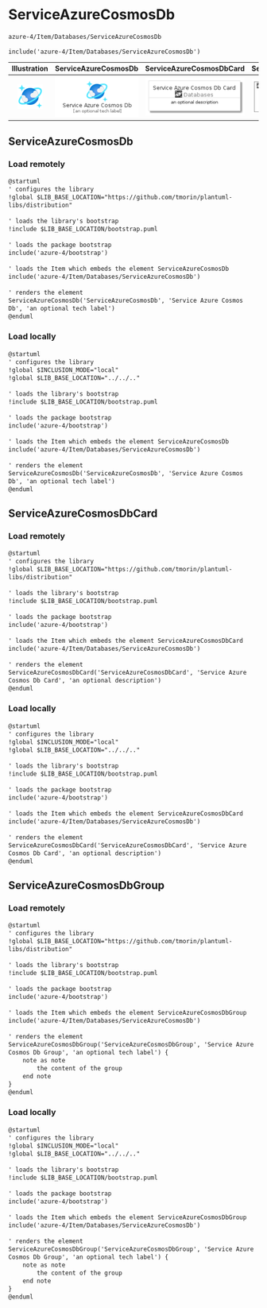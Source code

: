 # ServiceAzureCosmosDb


```text
azure-4/Item/Databases/ServiceAzureCosmosDb
```

```text
include('azure-4/Item/Databases/ServiceAzureCosmosDb')
```



| Illustration | ServiceAzureCosmosDb | ServiceAzureCosmosDbCard | ServiceAzureCosmosDbGroup |
| :---: | :---: | :---: | :---: |
| ![illustration for Illustration](../../../azure-4/Item/Databases/ServiceAzureCosmosDb.png) | ![illustration for ServiceAzureCosmosDb](../../../azure-4/Item/Databases/ServiceAzureCosmosDb.Local.png) | ![illustration for ServiceAzureCosmosDbCard](../../../azure-4/Item/Databases/ServiceAzureCosmosDbCard.Local.png) | ![illustration for ServiceAzureCosmosDbGroup](../../../azure-4/Item/Databases/ServiceAzureCosmosDbGroup.Local.png) |




## ServiceAzureCosmosDb

### Load remotely
```plantuml
@startuml
' configures the library
!global $LIB_BASE_LOCATION="https://github.com/tmorin/plantuml-libs/distribution"

' loads the library's bootstrap
!include $LIB_BASE_LOCATION/bootstrap.puml

' loads the package bootstrap
include('azure-4/bootstrap')

' loads the Item which embeds the element ServiceAzureCosmosDb
include('azure-4/Item/Databases/ServiceAzureCosmosDb')

' renders the element
ServiceAzureCosmosDb('ServiceAzureCosmosDb', 'Service Azure Cosmos Db', 'an optional tech label')
@enduml
```

### Load locally
```plantuml
@startuml
' configures the library
!global $INCLUSION_MODE="local"
!global $LIB_BASE_LOCATION="../../.."

' loads the library's bootstrap
!include $LIB_BASE_LOCATION/bootstrap.puml

' loads the package bootstrap
include('azure-4/bootstrap')

' loads the Item which embeds the element ServiceAzureCosmosDb
include('azure-4/Item/Databases/ServiceAzureCosmosDb')

' renders the element
ServiceAzureCosmosDb('ServiceAzureCosmosDb', 'Service Azure Cosmos Db', 'an optional tech label')
@enduml
```

## ServiceAzureCosmosDbCard

### Load remotely
```plantuml
@startuml
' configures the library
!global $LIB_BASE_LOCATION="https://github.com/tmorin/plantuml-libs/distribution"

' loads the library's bootstrap
!include $LIB_BASE_LOCATION/bootstrap.puml

' loads the package bootstrap
include('azure-4/bootstrap')

' loads the Item which embeds the element ServiceAzureCosmosDbCard
include('azure-4/Item/Databases/ServiceAzureCosmosDb')

' renders the element
ServiceAzureCosmosDbCard('ServiceAzureCosmosDbCard', 'Service Azure Cosmos Db Card', 'an optional description')
@enduml
```

### Load locally
```plantuml
@startuml
' configures the library
!global $INCLUSION_MODE="local"
!global $LIB_BASE_LOCATION="../../.."

' loads the library's bootstrap
!include $LIB_BASE_LOCATION/bootstrap.puml

' loads the package bootstrap
include('azure-4/bootstrap')

' loads the Item which embeds the element ServiceAzureCosmosDbCard
include('azure-4/Item/Databases/ServiceAzureCosmosDb')

' renders the element
ServiceAzureCosmosDbCard('ServiceAzureCosmosDbCard', 'Service Azure Cosmos Db Card', 'an optional description')
@enduml
```

## ServiceAzureCosmosDbGroup

### Load remotely
```plantuml
@startuml
' configures the library
!global $LIB_BASE_LOCATION="https://github.com/tmorin/plantuml-libs/distribution"

' loads the library's bootstrap
!include $LIB_BASE_LOCATION/bootstrap.puml

' loads the package bootstrap
include('azure-4/bootstrap')

' loads the Item which embeds the element ServiceAzureCosmosDbGroup
include('azure-4/Item/Databases/ServiceAzureCosmosDb')

' renders the element
ServiceAzureCosmosDbGroup('ServiceAzureCosmosDbGroup', 'Service Azure Cosmos Db Group', 'an optional tech label') {
    note as note
        the content of the group
    end note
}
@enduml
```

### Load locally
```plantuml
@startuml
' configures the library
!global $INCLUSION_MODE="local"
!global $LIB_BASE_LOCATION="../../.."

' loads the library's bootstrap
!include $LIB_BASE_LOCATION/bootstrap.puml

' loads the package bootstrap
include('azure-4/bootstrap')

' loads the Item which embeds the element ServiceAzureCosmosDbGroup
include('azure-4/Item/Databases/ServiceAzureCosmosDb')

' renders the element
ServiceAzureCosmosDbGroup('ServiceAzureCosmosDbGroup', 'Service Azure Cosmos Db Group', 'an optional tech label') {
    note as note
        the content of the group
    end note
}
@enduml
```

